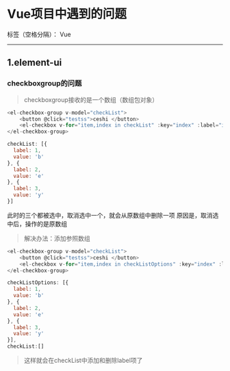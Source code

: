 ﻿# Vue项目中遇到的问题

标签（空格分隔）： Vue

---

## 1.element-ui
### checkboxgroup的问题
> checkboxgroup接收的是一个数组（数组包对象）
```js
<el-checkbox-group v-model="checkList">
    <button @click="testss">ceshi </button>
    <el-checkbox v-for="item,index in checkList" :key="index" :label="item">{{item.value}}</el-checkbox>
</el-checkbox-group>

checkList: [{
  label: 1,
  value: 'b'
}, {
  label: 2,
  value: 'e'
}, {
  label: 3,
  value: 'y'
}]
```
此时的三个都被选中，取消选中一个，就会从原数组中删除一项
原因是，取消选中后，操作的是原数组
>解决办法：添加参照数组
```js
<el-checkbox-group v-model="checkList">
    <button @click="testss">ceshi </button>
    <el-checkbox v-for="item,index in checkListOptions" :key="index" :label="item">{{item.value}}</el-checkbox>
</el-checkbox-group>

checkListOptions: [{
  label: 1,
  value: 'b'
}, {
  label: 2,
  value: 'e'
}, {
  label: 3,
  value: 'y'
}],
checkList:[]
```
>这样就会在checkList中添加和删除label项了





